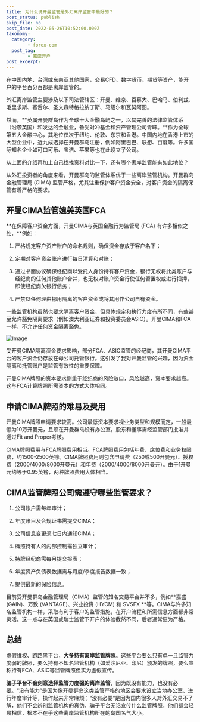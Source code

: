 ```yaml
---
title: 为什么说开曼监管是外汇离岸监管中最好的？
post_status: publish
skip_file: no
post_date: 2022-05-26T10:52:00.000Z
taxonomy:
  category:
        - forex-com
  post_tag:
        - 嘉盛开户
post_excerpt: 
---
```

在中国内地、台湾或东南亚其他国家，交易CFD、数字货币、期货等资产，能开户的平台百分百都是离岸监管的。

外汇离岸监管主要涉及以下司法管辖区：开曼、维京、百慕大、巴哈马、伯利兹、毛里求斯、塞舌尔、圣文森特格拉纳丁斯、马绍尔和瓦努阿图。

然而，**英属开曼群岛作为全球十大金融岛屿之一，以其完善的法律监管体系（沿袭英国）和发达的金融业，备受对冲基金和资产管理公司青睐。**作为全球第五大金融中心，其地位仅次于纽约、伦敦、东京和香港。中国内地在香港上市的大型企业中，近九成选择在开曼群岛注册，例如阿里巴巴、联想、百度等。许多国际知名企业如可口可乐、宝洁、苹果等也在此设立子公司。

从上面的介绍再加上自己找找资料对比一下，还有哪个离岸监管能有如此地位？

从外汇投资者的角度来看，开曼群岛的监管体系优于一些离岸监管机构。开曼群岛金融管理局 (CIMA) 监管严格，尤其注重保护客户资金安全，对客户资金的隔离保管有着严格的要求。

## 开曼CIMA监管媲美英国FCA

**在保障客户资金方面，开曼CIMA与英国金融行为监管局 (FCA) 有许多相似之处，**例如：

1. 严格规定客户资产账户的命名规则，确保资金存放于客户名下；

1. 定期对客户资金账户进行每日清算和对账；

1. 通过书面协议确保经纪商以受托人身份持有客户资金，银行无权将此类账户与经纪商的任何其他账户合并，也无权对账户资金行使任何留置权或进行扣押，即使经纪商欠银行债务；

1. 严禁以任何理由挪用隔离的客户资金或将其用作公司自有资金。

一些监管机构虽然也要求隔离客户资金，但具体规定和执行力度有所不同，有些甚至允许豁免隔离要求（例如澳大利亚证券和投资委员会ASIC）。开曼CIMA和FCA一样，不允许任何资金隔离豁免。

![Image](https://prod-files-secure.s3.us-west-2.amazonaws.com/39ed1227-6d7d-4570-be36-9ccd4a2c4241/bd849744-3fcb-4a37-8312-357962c8f065/image.png?X-Amz-Algorithm=AWS4-HMAC-SHA256&X-Amz-Content-Sha256=UNSIGNED-PAYLOAD&X-Amz-Credential=ASIAZI2LB4664H3WO3VY%2F20250304%2Fus-west-2%2Fs3%2Faws4_request&X-Amz-Date=20250304T101413Z&X-Amz-Expires=3600&X-Amz-Security-Token=IQoJb3JpZ2luX2VjELL%2F%2F%2F%2F%2F%2F%2F%2F%2F%2FwEaCXVzLXdlc3QtMiJIMEYCIQCABpxhIKwEA7kp%2FlhN%2BJYlwDcjvKlL7kkokIBoO%2FXItAIhAOpMnixWv4X7XzQcPhEkBXqUCmHfHGdCpw5OPqwXaWVpKogECOv%2F%2F%2F%2F%2F%2F%2F%2F%2F%2FwEQABoMNjM3NDIzMTgzODA1IgzXxZ%2BePWfN2toLBWEq3APtkBuLjbZwAHaFKb0U%2FFFfkUami2DX%2BCtVvRFluKJ0d4gYrDshETXdSArIPSNnuClMzRZoSds9YCmg6HHOWOu4lXakmi7hFIedKUFV6GxXH7EOd1TPCUKEVbvpzNFnVrazzTrTLeKX2gPsNK2xOvgNgrwzjKrXzFD6xwP1VuEG3ph3GSwc5wwrOM0ckDRjbg69621DccrEYXAWvzfT6SczqkuYbY6g2AHQLooKn4VvwYwDNUnQOzHMM4n1yRV3KEV2aQe8qLsFwbYHYwaVaHCXjgmrMhoUrPmzG4VZMnt49iLjxQ2kdkxS8DXNITwzf%2FZY%2BtrPRmL14LzADwpH4TCQbs7IQu5COZFpKbm8BYjnDNLX6w%2B%2BmdePllTpDC4EPb%2FeI6EXAztxTxk8aJVqczEi4HstBLdGvMGELfJS2t8mcQI8wHzgGq%2BXaj0PXJduOIT371J3o%2FtshhHfybtApvSgq%2BghkA2VG0PgkNVNCQGiOTdDFwjkBUBPqbfoNg5arNcPrQ3T1Jc8tyoryCqQXoEwvDYLKLqhpdf0aOBu%2B5O%2Fi5aa1jVRLHUnQlUgviP0qdcgdsg4CBTKN%2BdPf%2FShHh9sSpbE3r%2BqUnjEUMofW4Sd1WQLGul8wh3kjM3OnzDRopu%2BBjqkAQRIFWq0oQo2NZl2KAHf8HfAZXkFK4PUePJWnQrkNeVjZzAFbLWw6GM5FJR5yFh13HbxA7LUnOQVm4IAu0iXo3ksFZgO9hIgb8Y1gMdFa2sI8kH5JlYqQ%2BW8maYj78PCpDT6cvIUxgnYBWahTQxp%2BcL5zcH%2FH%2FXpg%2FIOni0Vzp%2Bw8xe1HERBpigRw%2Bt7Uxfzh9dVoCYdmPqj6CS%2FKszNajgFkrlv&X-Amz-Signature=3ecca2180b1151d37ff9524ed435494b1f8face1cdecd36f54368b4f8896573e&X-Amz-SignedHeaders=host&x-id=GetObject)

受开曼CIMA隔离资金要求影响，部分FCA、ASIC监管的经纪商，其开曼CIMA平台的客户资金仍存放在母公司托管银行。这引发了我对开曼监管的兴趣，因为资金隔离和托管账户是监管有效性的重要保障。

开曼CIMA牌照的资本要求侧重于经纪商的风险敞口，风险越高，资本要求越高。这与FCA计算牌照所需资本的方式大体相同。

## **申请CIMA牌照的难易及费用**

开曼CIMA牌照申请要求较高。公司最低资本要求视业务类型和规模而定，一般最低为10万开曼元，且须在开曼群岛设有办公室，股东和董事需经监管部门批准并通过Fit and Proper考核。

CIMA牌照费用与FCA牌照费用相当。FCA牌照费用包括年费、席位费和业务权限费，约1500-2500英镑。CIMA牌照费用则包含申请费（250或500开曼元）、授权费（2000/4000/8000开曼元）和年费（2000/4000/8000开曼元）。由于1开曼元约等于0.95英镑，两种牌照费用大体相当。

## CIMA监管牌照公司需遵守哪些监管要求？

1. 公司账户需每年审计；

1. 年度账目及合规证书需提交CIMA；

1. 公司信息变更须七日内通知CIMA；

1. 牌照持有人的内部控制需独立审计；

1. 持牌经纪商需每月提交报表；

1. 年度资产负债表数据需与月度/季度报告数据一致；

1. 提供最新的保险信息。

目前受开曼群岛金融管理局（CIMA）监管的知名交易平台并不多，例如**嘉盛 (GAIN)、万致 (VANTAGE)、兴业投资 (HYCM) 和 SVSFX **等。CIMA与许多知名监管机构一样，采取有利于客户的监管措施，在开户流程和所需信息方面都非常灵活。这一点与在英国或瑞士监管下开户的体验截然不同，后者通常更为严格。

## 总结

虚假维权、跑路黑平台，**大多持有离岸监管牌照**。这些平台要么只有单一且监管力度弱的牌照，要么持有不知名监管机构（如爱沙尼亚、印尼）颁发的牌照，要么宣称持有FCA、ASIC等监管牌照但实为虚假宣传。

**骗子平台不会刻意选择监管力度强的离岸监管**，因为既没有能力，也没有必要。“没有能力”是因为像开曼群岛这类监管严格的地区会要求设立当地办公室、进行年度审计等，操作起来非常麻烦；“没有必要”是因为国内很多人对外汇交易不了解，他们不会辨别监管机构的真伪，骗子平台无论宣传什么监管牌照，他们都会轻易相信，根本不在乎这些离岸监管机构所在的岛国名气大小。